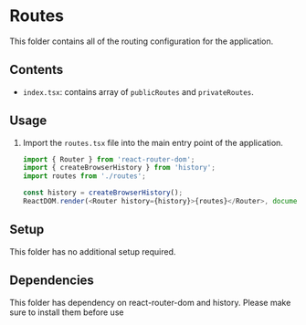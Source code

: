 # Routes

This folder contains all of the routing configuration for the application.

## Contents

- `index.tsx`: contains array of `publicRoutes` and `privateRoutes`.

## Usage

1. Import the `routes.tsx` file into the main entry point of the application.

   ```javascript
   import { Router } from 'react-router-dom';
   import { createBrowserHistory } from 'history';
   import routes from './routes';

   const history = createBrowserHistory();
   ReactDOM.render(<Router history={history}>{routes}</Router>, document.getElementById('root'));
   ```

## Setup

This folder has no additional setup required.

## Dependencies

This folder has dependency on react-router-dom and history. Please make sure to install them before use
